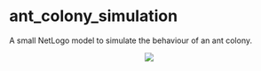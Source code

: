 # ant_colony_simulation
A small NetLogo model to simulate the behaviour of an ant colony.
<p align="center">
  <img src="https://user-images.githubusercontent.com/55624202/142380517-3bc411fe-086d-4fff-9a53-f2793b1c50c0.png" />
</p>
